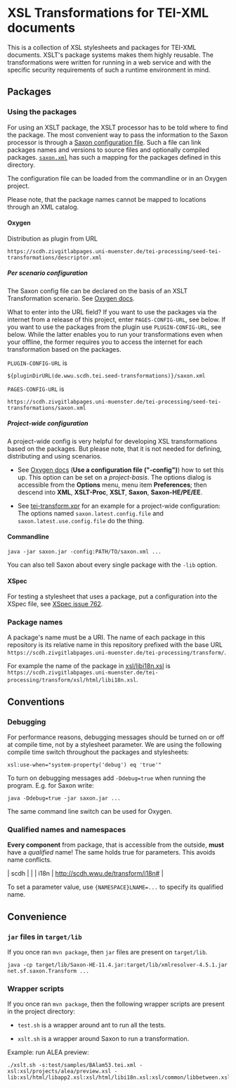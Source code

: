 # XSL Transformations for TEI-XML documents

This is a collection of XSL stylesheets and packages for TEI-XML
documents. XSLT's package systems makes them highly reusable. The
transformations were written for running in a web service and with the
specific security requirements of such a runtime environment in mind.

## Packages

### Using the packages

For using an XSLT package, the XSLT processor has to be told where to
find the package. The most convenient way to pass the information to
the Saxon processor is through a [Saxon configuration
file](https://www.saxonica.com/documentation11/index.html#!configuration/configuration-file).
Such a file can link packages names and versions to source files and
optionally compiled packages. [`saxon.xml`](saxon.xml) has such a
mapping for the packages defined in this directory.

The configuration file can be loaded from the commandline or in an
Oxygen project.

Please note, that the package names cannot be mapped to locations
through an XML catalog.

#### Oxygen

Distribution as plugin from URL

```
https://scdh.zivgitlabpages.uni-muenster.de/tei-processing/seed-tei-transformations/descriptor.xml
```

##### Per scenario configuration

The Saxon config file can be declared on the basis of an XSLT
Transformation scenario. See [Oxygen
docs](https://www.oxygenxml.com/doc/versions/21.1/ug-editor/topics/advanced-saxon-xslt-options-x-publishing2.html).

What to enter into the URL field? If you want to use the packages via
the internet from a release of this project, enter `PAGES-CONFIG-URL`,
see below. If you want to use the packages from the plugin use
`PLUGIN-CONFIG-URL`, see below. While the latter enables you to run
your transformations even when your offline, the former requires you
to access the internet for each transformation based on the packages.


`PLUGIN-CONFIG-URL` is

```
${pluginDirURL(de.wwu.scdh.tei.seed-transformations)}/saxon.xml
```

`PAGES-CONFIG-URL` is

```
https://scdh.zivgitlabpages.uni-muenster.de/tei-processing/seed-tei-transformations/saxon.xml
```



##### Project-wide configuration

A project-wide config is very helpful for developing XSL
transformations based on the packages. But please note, that it is not
needed for defining, distributing and using scenarios.

- See [Oxygen
  docs](https://www.oxygenxml.com/doc/versions/21.1/ug-editor/topics/preferences-xslt-saxon8.html)
  (**Use a configuration file ("-config")**) how to set this up. This
  option can be set on a *project-basis*. The options dialog is
  accessible from the **Options** menu, menu item **Preferences**;
  then descend into **XML**, **XSLT-Proc**, **XSLT**, **Saxon**,
  **Saxon-HE/PE/EE**.

- See [tei-transform.xpr](tei-transform.xpr) for an example for a
  project-wide configuration: The options named
  `saxon.latest.config.file` and `saxon.latest.use.config.file` do the
  thing.

#### Commandline

```{shell}
java -jar saxon.jar -config:PATH/TO/saxon.xml ...
```

You can also tell Saxon about every single package with the `-lib` option.

#### XSpec

For testing a stylesheet that uses a package, put a configuration into
the XSpec file, see [XSpec issue
762](https://github.com/xspec/xspec/issues/762).


### Package names

A package's name must be a URI. The name of each package in this
repository is its relative name in this repository prefixed with the
base URL
`https://scdh.zivgitlabpages.uni-muenster.de/tei-processing/transform/`.

For example the name of the package in
[xsl/libi18n.xsl](xsl/html/libi18n.xsl) is
`https://scdh.zivgitlabpages.uni-muenster.de/tei-processing/transform/xsl/html/libi18n.xsl`.


## Conventions

### Debugging

For performance reasons, debugging messages should be turned on or off
at compile time, not by a stylesheet parameter. We are using the
following compile time switch throughout the packages and stylesheets:

```
xsl:use-when="system-property('debug') eq 'true'"
```

To turn on debugging messages add `-Ddebug=true` when running the
program. E.g. for Saxon write:

```{shell}
java -Ddebug=true -jar saxon.jar ...
```
The same command line switch can be used for Oxygen.


### Qualified names and namespaces

**Every component** from package, that is accessible from the outside,
**must** have a *qualified* name! The same holds true for
parameters. This avoids name conflicts.

| scdh | |
| i18n | http://scdh.wwu.de/transform/i18n# |

To set a parameter value, use `{NAMESPACE}LNAME=...` to specify its
qualified name.



## Convenience

### `jar` files in `target/lib`

If you once ran `mvn package`, then `jar` files are present on `target/lib`.

```{shell}
java -cp target/lib/Saxon-HE-11.4.jar:target/lib/xmlresolver-4.5.1.jar net.sf.saxon.Transform ...
```

### Wrapper scripts

If you once ran `mvn package`, then the following wrapper scripts are
present in the project directory:

- `test.sh` is a wrapper around ant to run all the tests.

- `xslt.sh` is a wrapper around Saxon to run a transformation.

Example: run ALEA preview:

```{shell}
./xslt.sh -s:test/samples/BAlam53.tei.xml -xsl:xsl/projects/alea/preview.xsl -lib:xsl/html/libapp2.xsl:xsl/html/libi18n.xsl:xsl/common/libbetween.xsl:xsl/common/libcommon.xsl:xsl/html/libcouplet.xsl:xsl/html/librend.xsl:xsl/projects/alea/libmeta.xsl:xsl/html/libwit.xsl:xsl/common/libwit.xsl
```
